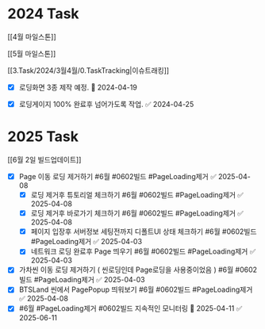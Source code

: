 
# 2024 Task

[[4월 마일스톤]]

[[5월 마일스톤]]


[[3.Task/2024/3월4월/0.TaskTracking|이슈트래킹]] 


- [x] 로딩화면 3종 제작 예정. 🛫 2024-04-19 
- [x] 로딩게이지 100% 완료후 넘어가도록 작업. ✅ 2024-04-25



# 2025 Task
[[6월 2일 빌드업데이트]]

- [x] Page 이동 로딩 제거하기 #6월  #0602빌드     #PageLoading제거 ✅ 2025-04-08
	- [x] 로딩 제거후 튜토리얼 체크하기 #6월   #0602빌드    #PageLoading제거 ✅ 2025-04-08
	- [x] 로딩 제거후 바로가기 체크하기 #6월  #0602빌드    #PageLoading제거 ✅ 2025-04-08
	- [x] 페이지 입장후 서버정보 세팅전까지 디폴트UI 상태 체크하기 #6월  #0602빌드   #PageLoading제거 ✅ 2025-04-03
	- [x] 네트워크 로딩 완료후 Page 띄우기 #6월  #0602빌드   #PageLoading제거 ✅ 2025-04-03
- [x] 가차씬 이동 로딩 제거하기 ( 씬로딩인데 Page로딩을 사용중이었음 ) #6월  #0602빌드    #PageLoading제거 ✅ 2025-04-03
- [x] BTSLand 씬에서 PagePopup 띄워보기 #6월  #0602빌드    #PageLoading제거 ✅ 2025-04-08
- [x] #6월 #PageLoading제거  #0602빌드   지속적인 모니터링 🛫 2025-04-11 ✅ 2025-06-11